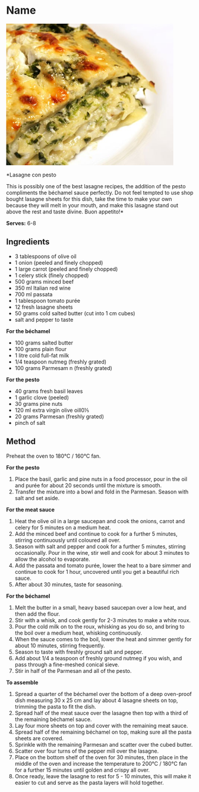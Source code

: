 # Name

![Lasagne](resources/lasagne.jpg)

*Lasagne con pesto

This is possibly one of the best lasagne recipes, the addition of the pesto compliments the béchamel sauce perfectly. Do not feel tempted to use shop bought lasagne sheets for this dish, take the time to make your own because they will melt in your mouth, and make this lasagne stand out above the rest and taste divine. Buon appetito!*

**Serves:** 6-8

## Ingredients
- 3 tablespoons of olive oil
- 1 onion (peeled and finely chopped)
- 1 large carrot (peeled and finely chopped)
- 1 celery stick (finely chopped)
- 500 grams minced beef
- 350 ml Italian red wine
- 700 ml passata
- 1 tablespoon tomato purée
- 12 fresh lasagne sheets
- 50 grams cold salted butter (cut into 1 cm cubes)
- salt and pepper to taste

**For the béchamel**
- 100 grams salted butter
- 100 grams plain flour
- 1 litre cold full-fat milk
- 1/4 teaspoon nutmeg (freshly grated)
- 100 grams Parmesam n (freshly grated)

**For the pesto**
- 40 grams fresh basil leaves
- 1 garlic clove (peeled)
- 30 grams pine nuts
- 120 ml extra virgin olive oill0⅕
- 20 grams Parmesan (freshly grated)
- pinch of salt

## Method
Preheat the oven to 180°C / 160°C fan.

**For the pesto**
1. Place the basil, garlic and pine nuts in a food processor, pour in the oil and purée for about 20 seconds until the mixture is smooth. 
1. Transfer the mixture into a bowl and fold in the Parmesan. Season with salt and set aside.

**For the meat sauce**
1. Heat the olive oil in a large saucepan and cook the onions, carrot and celery for 5 minutes on a medium heat.
1. Add the minced beef and continue to cook for a further 5 minutes, stirring continuously until coloured all over.
1. Season with salt and pepper and cook for a further 5 minutes, stirring occasionally.
Pour in the wine, stir well and cook for about 3 minutes to allow the alcohol to evaporate. 
1. Add the passata and tomato purée, lower the heat to a bare simmer and continue to cook for 1 hour, uncovered until you get a beautiful rich sauce. 
1. After about 30 minutes, taste for seasoning.

**For the béchamel**
1. Melt the butter in a small, heavy based saucepan over a low heat, and then add the flour. 
1. Stir with a whisk, and cook gently for 2-3 minutes to make a white roux.
1. Pour the cold milk on to the roux, whisking as you do so, and bring to the boil over a medium heat, whisking continuously.
1. When the sauce comes to the boil, lower the heat and simmer gently for about 10 minutes, stirring frequently.
1. Season to taste with freshly ground salt and pepper. 
1. Add about 1/4 a teaspoon of freshly ground nutmeg if you wish, and pass through a fine-meshed conical sieve.
1. Stir in half of the Parmesan and all of the pesto.

**To assemble**
1. Spread a quarter of the béchamel over the bottom of a deep oven-proof dish measuring 30 x 25 cm and lay about 4 lasagne sheets on top, trimming the pasta to fit the dish. 
1. Spread half of the meat sauce over the lasagne then top with a third of the remaining béchamel sauce.
1. Lay four more sheets on top and cover with the remaining meat sauce.
1. Spread half of the remaining béchamel on top, making sure all the pasta sheets are covered.
1. Sprinkle with the remaining Parmesan and scatter over the cubed butter.
1. Scatter over four turns of the pepper mill over the lasagne.
1. Place on the bottom shelf of the oven for 30 minutes, then place in the middle of the oven and increase the temperature to 200°C / 180°C fan for a further 15 minutes until golden and crispy all over.
1. Once ready, leave the lasagne to rest for 5 - 10 minutes, this will make it easier to cut and serve as the pasta layers will hold together.